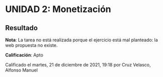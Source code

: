 # UNIDAD 2: Monetización
## Resultado

**Nota**: La tarea no está realizada porque el ejercicio está mal planteado: la web propuesta no existe.

**Calificación**: Apto

Calificado el martes, 21 de diciembre de 2021, 19:18 por Cruz Velasco, Alfonso Manuel